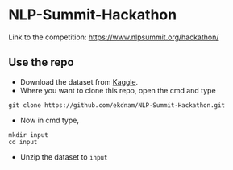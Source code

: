 # NLP-Summit-Hackathon
Link to the competition: https://www.nlpsummit.org/hackathon/

## Use the repo
- Download the dataset from [Kaggle](https://www.kaggle.com/tboyle10/medicaltranscriptions).
- Where you want to clone this repo, open the cmd and type
```
git clone https://github.com/ekdnam/NLP-Summit-Hackathon.git
```
- Now in cmd type,
```
mkdir input
cd input
```
- Unzip the dataset to `input`
